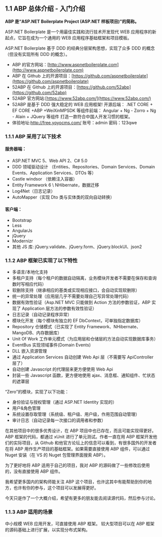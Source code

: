 ## 1.1 ABP 总体介绍 - 入门介绍

**ABP 是“ASP.NET Boilerplate Project (ASP.NET 样板项目)”的简称。**

ASP.NET Boilerplate 是一个用最佳实践和流行技术开发现代 WEB 应用程序的新起点，它旨在成为一个通用的 WEB 应用程序基础框架和项目模板。

ASP.NET Boilerplate 基于 DDD 的经典分层架构思想，实现了众多 DDD 的概念（但没有实现所有 DDD 的概念）。

- ABP 的官方网站：[http://www.aspnetboilerplate.com](http://www.aspnetboilerplate.com)
- ABP 在 Github 上的开源项目：[https://github.com/aspnetboilerplate](https://github.com/aspnetboilerplate)
- 52ABP 在 Github 上的开源项目：[https://github.com/52abp](https://github.com/52abp)
- 52ABP 官方网站:[https://www.52abp.com/](https://www.52abp.com/)
- 52ABP 是基于 DDD 强大稳定的 WEB 应用框架! 开源后端： .NET CORE + EF CORE +ABP +WeiXinMPSDK 等组件前端： Angular + Ng - Zorro + Ng - Alain + JQuery 等组件 打造一款符合中国人开发习惯的框架。
- 体验地址:http://free.yoyocms.com/ 账号：admin 密码：123qwe

### 1.1.1 ABP 采用了以下技术

#### 服务器端：

- ASP.NET MVC 5、Web API 2、C# 5.0
- DDD 领域驱动设计 （Entities、Repositories、Domain Services、Domain Events、Application Services、DTOs 等）
- Castle windsor （依赖注入容器）
- Entity Framework 6 \ NHibernate，数据迁移
- Log4Net（日志记录）
- AutoMapper（实现 Dto 类与实体类的双向自动转换）

#### 客户端：

- Bootstrap
- Less
- AngularJs
- jQuery
- Modernizr
- 其他 JS 库: jQuery.validate、jQuery.form、jQuery.blockUI、json2

### 1.1.2 ABP 框架已实现了以下特性

- 多语言/本地化支持
- 多租户支持（每个租户的数据自动隔离，业务模块开发者不需要在保存和查询数时写相应代码）
- 软删除支持（继承相应的基类或实现相应接口，会自动实现软删除）
- 统一的异常处理（应用层几乎不需要处理自己写异常处理代码）
- 数据有效性验证（Asp.NET MVC 只能做到 Action 方法的参数验证，ABP 实现了 Application 层方法的参数有效性验证）
- 日志记录（自动记录程序异常）
- 模块化开发（每个模块有独立的 EF DbContext，可单独指定数据库）
- Repository 仓储模式（已实现了 Entity Framework、NHibernate、MangoDB、内存数据库）
- Unit Of Work 工作单元模式（为应用层和仓储层的方法自动实现数据库事务）
- EventBus 实现领域事件(Domain Events)
- DLL 嵌入资源管理
- 通过 Application Services 自动创建 Web Api 层（不需要写 ApiController 层了）
- 自动创建 Javascript 的代理层来更方便使用 Web Api
- 封装一些 Javascript 函数，更方便地使用 ajax、消息框、通知组件、忙状态的遮罩层

“Zero”的模块，实现了以下功能：

- 身份验证与授权管理（通过 ASP.NET Identity 实现的）
- 用户&角色管理
- 系统设置存取管理（系统级、租户级、用户级，作用范围自动管理）
- 审计日志（自动记录每一次接口的调用者和参数）

在其他项目中的很多优秀设计，在 ABP 项目中也已存在，而且可能实现得更好。ABP 框架的代码，都通过 xUnit 进行了单元测试。作者一直在用 ABP 框架开发他们的实际项目，从 Github 和他官方论坛上的信息可以看到，有很多国外的开发者在将 ABP 用作生产项目的基础框架。如果需要直接使用 ABP 组件，可以通过 Nuget 安装（在 VS 的 Nuget 包管理界面搜索 ABP）。

为了更好地将 ABP 适用于自己的项目，我对 ABP 的源码做了一些修改后使用的，没有直接使用 ABP 组件。

我希望更多国内的架构师能关注 ABP 这个项目，也许这其中有能帮助到你的地方，也许有你的参与，这个项目可以发展得更好。

今天只是作了一个大概介绍，希望有更多的朋友能去阅读源代码，然后参与讨论。

### 1.1.3 ABP 适用的场景

中小规模 WEB 应用开发，可直接使用 ABP 框架。 较大型项目可以在 ABP 框架的源码基础上进行扩展，以实现分布式架构。
